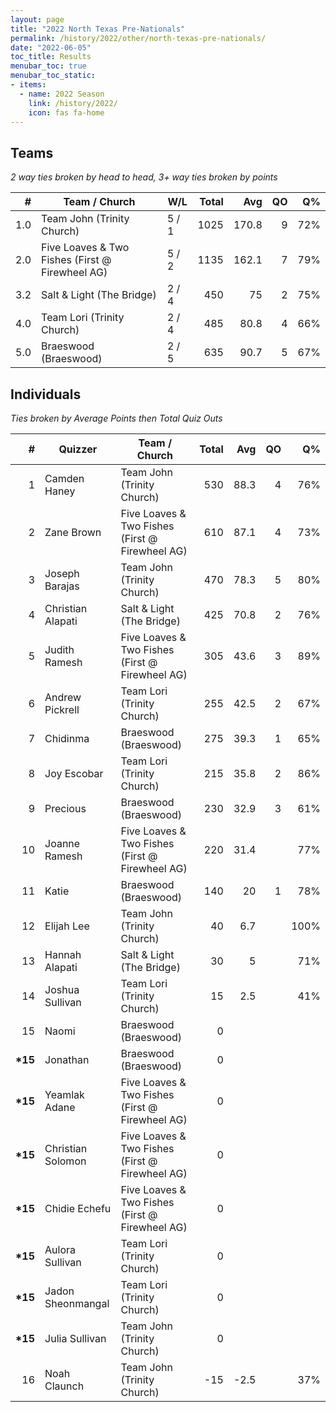 ```yaml
---
layout: page
title: "2022 North Texas Pre-Nationals"
permalink: /history/2022/other/north-texas-pre-nationals/
date: "2022-06-05"
toc_title: Results
menubar_toc: true
menubar_toc_static:
- items:
  - name: 2022 Season
    link: /history/2022/
    icon: fas fa-home
---
```


## Teams

*2 way ties broken by head to head, 3+ way ties broken by points*

| #   | Team / Church                                   | W/L   | Total | Avg   | QO | Q%  |
|----:|-------------------------------------------------|-------|------:|------:|---:|----:|
| 1.0 | Team John (Trinity Church)                      | 5 / 1 | 1025  | 170.8 | 9  | 72% |
| 2.0 | Five Loaves & Two Fishes (First @ Firewheel AG) | 5 / 2 | 1135  | 162.1 | 7  | 79% |
| 3.2 | Salt & Light (The Bridge)                       | 2 / 4 | 450   | 75    | 2  | 75% |
| 4.0 | Team Lori (Trinity Church)                      | 2 / 4 | 485   | 80.8  | 4  | 66% |
| 5.0 | Braeswood (Braeswood)                           | 2 / 5 | 635   | 90.7  | 5  | 67% |

## Individuals

*Ties broken by Average Points then Total Quiz Outs*

| #        | Quizzer           | Team / Church                                   | Total | Avg  | QO | Q%   |
|---------:|-------------------|-------------------------------------------------|------:|-----:|---:|-----:|
| 1        | Camden Haney      | Team John (Trinity Church)                      | 530   | 88.3 | 4  | 76%  |
| 2        | Zane Brown        | Five Loaves & Two Fishes (First @ Firewheel AG) | 610   | 87.1 | 4  | 73%  |
| 3        | Joseph Barajas    | Team John (Trinity Church)                      | 470   | 78.3 | 5  | 80%  |
| 4        | Christian Alapati | Salt & Light (The Bridge)                       | 425   | 70.8 | 2  | 76%  |
| 5        | Judith Ramesh     | Five Loaves & Two Fishes (First @ Firewheel AG) | 305   | 43.6 | 3  | 89%  |
| 6        | Andrew Pickrell   | Team Lori (Trinity Church)                      | 255   | 42.5 | 2  | 67%  |
| 7        | Chidinma          | Braeswood (Braeswood)                           | 275   | 39.3 | 1  | 65%  |
| 8        | Joy Escobar       | Team Lori (Trinity Church)                      | 215   | 35.8 | 2  | 86%  |
| 9        | Precious          | Braeswood (Braeswood)                           | 230   | 32.9 | 3  | 61%  |
| 10       | Joanne Ramesh     | Five Loaves & Two Fishes (First @ Firewheel AG) | 220   | 31.4 |    | 77%  |
| 11       | Katie             | Braeswood (Braeswood)                           | 140   | 20   | 1  | 78%  |
| 12       | Elijah Lee        | Team John (Trinity Church)                      | 40    | 6.7  |    | 100% |
| 13       | Hannah Alapati    | Salt & Light (The Bridge)                       | 30    | 5    |    | 71%  |
| 14       | Joshua Sullivan   | Team Lori (Trinity Church)                      | 15    | 2.5  |    | 41%  |
| 15       | Naomi             | Braeswood (Braeswood)                           | 0     |      |    |      |
| **\*15** | Jonathan          | Braeswood (Braeswood)                           | 0     |      |    |      |
| **\*15** | Yeamlak Adane     | Five Loaves & Two Fishes (First @ Firewheel AG) | 0     |      |    |      |
| **\*15** | Christian Solomon | Five Loaves & Two Fishes (First @ Firewheel AG) | 0     |      |    |      |
| **\*15** | Chidie Echefu     | Five Loaves & Two Fishes (First @ Firewheel AG) | 0     |      |    |      |
| **\*15** | Aulora Sullivan   | Team Lori (Trinity Church)                      | 0     |      |    |      |
| **\*15** | Jadon Sheonmangal | Team Lori (Trinity Church)                      | 0     |      |    |      |
| **\*15** | Julia Sullivan    | Team John (Trinity Church)                      | 0     |      |    |      |
| 16       | Noah Claunch      | Team John (Trinity Church)                      | -15   | -2.5 |    | 37%  |


